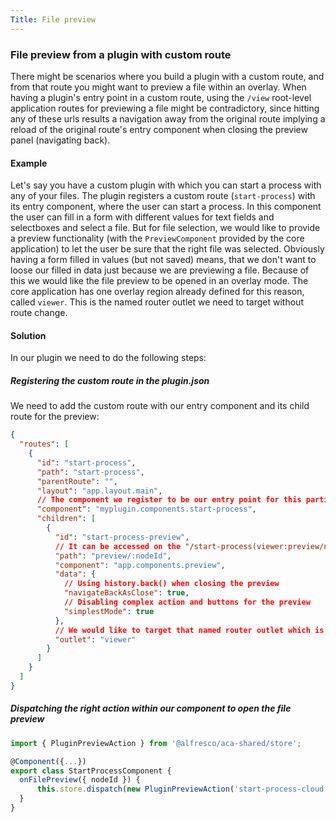 ```yaml
---
Title: File preview
---
```


### File preview from a plugin with custom route

There might be scenarios where you build a plugin with a custom route, and from that route you might want to preview a file within an overlay.
When having a plugin's entry point in a custom route, using the `/view` root-level application routes for previewing a file might be contradictory, since hitting any of these urls results a navigation away from the original route implying a reload of the original route's entry component when closing the preview panel (navigating back).

#### Example

Let's say you have a custom plugin with which you can start a process with any of your files. The plugin registers a custom route (`start-process`) with its entry component, where the user can start a process.
In this component the user can fill in a form with different values for text fields and selectboxes and select a file. But for file selection, we would like to provide a preview functionality (with the `PreviewComponent` provided by the core application) to let the user be sure that the right file was selected. Obviously having a form filled in values (but not saved) means, that we don't want to loose our filled in data just because we are previewing a file. Because of this we would like the file preview to be opened in an overlay mode. The core application has one overlay region already defined for this reason, called `viewer`. This is the named router outlet we need to target without route change.

#### Solution

In our plugin we need to do the following steps:

##### Registering the custom route in the plugin.json

We need to add the custom route with our entry component and its child route for the preview:

```json
{
  "routes": [
    {
      "id": "start-process",
      "path": "start-process",
      "parentRoute": "",
      "layout": "app.layout.main",
      // The component we register to be our entry point for this particular route
      "component": "myplugin.components.start-process",
      "children": [
        {
          "id": "start-process-preview",
          // It can be accessed on the "/start-process(viewer:preview/nodeId)" route
          "path": "preview/:nodeId",
          "component": "app.components.preview",
          "data": {
            // Using history.back() when closing the preview
            "navigateBackAsClose": true,
            // Disabling complex action and buttons for the preview
            "simplestMode": true
          },
          // We would like to target that named router outlet which is used for the viewer overlay
          "outlet": "viewer"
        }
      ]
    }
  ]
}
```

##### Dispatching the right action within our component to open the file preview

```ts
import { PluginPreviewAction } from '@alfresco/aca-shared/store';

@Component({...})
export class StartProcessComponent {
  onFilePreview({ nodeId }) {
      this.store.dispatch(new PluginPreviewAction('start-process-cloud', nodeId));
  }
}
```
